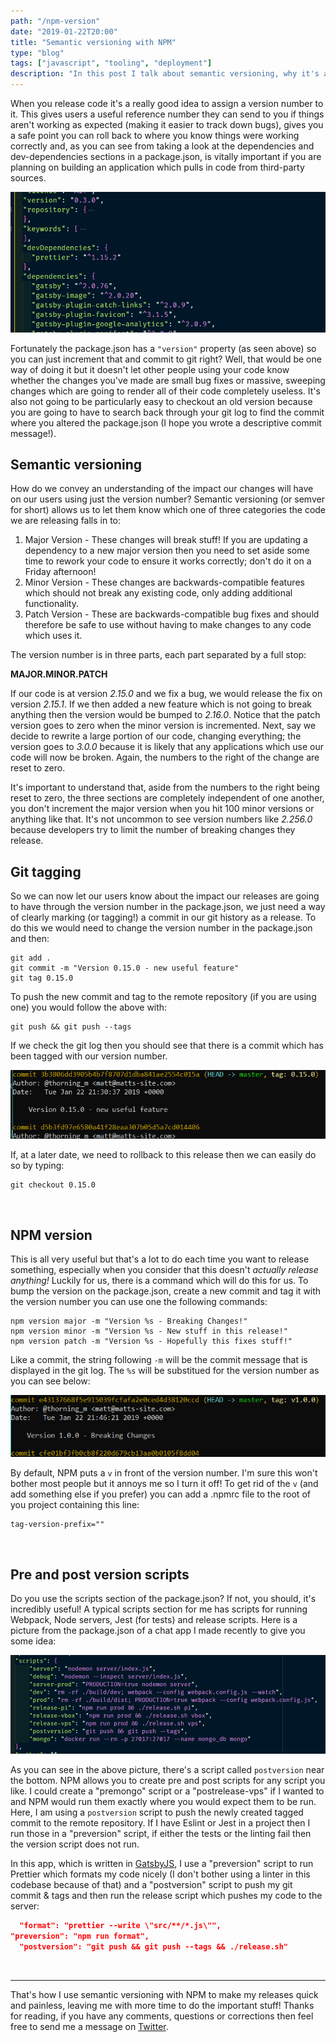 ```yaml
---
path: "/npm-version"
date: "2019-01-22T20:00"
title: "Semantic versioning with NPM"
type: "blog"
tags: ["javascript", "tooling", "deployment"]
description: "In this post I talk about semantic versioning, why it's a good thing and how to do it using NPM."
---
```


When you release code it's a really good idea to assign a version number to it. This gives users a useful reference number they can send to you if things aren't working as expected (making it easier to track down bugs), gives you a safe point you can roll back to where you know things were working correctly and, as you can see from taking a look at the dependencies and dev-dependencies sections in a package.json, is vitally important if you are planning on building an application which pulls in code from third-party sources.

![package.json screenshot](./pjson.png)

Fortunately the package.json has a `"version"` property (as seen above) so you can just increment that and commit to git right? Well, that would be one way of doing it but it doesn't let other people using your code know whether the changes you've made are small bug fixes or massive, sweeping changes which are going to render all of their code completely useless. It's also not going to be particularly easy to checkout an old version because you are going to have to search back through your git log to find the commit where you altered the package.json (I hope you wrote a descriptive commit message!).

## Semantic versioning

How do we convey an understanding of the impact our changes will have on our users using just the version number? Semantic versioning (or semver for short) allows us to let them know which one of three categories the code we are releasing falls in to:

1. Major Version - These changes will break stuff! If you are updating a dependency to a new major version then you need to set aside some time to rework your code to ensure it works correctly; don't do it on a Friday afternoon!
2. Minor Version - These changes are backwards-compatible features which should not break any existing code, only adding additional functionality.
3. Patch Version - These are backwards-compatible bug fixes and should therefore be safe to use without having to make changes to any code which uses it.

The version number is in three parts, each part separated by a full stop:

**MAJOR.MINOR.PATCH**

If our code is at version _2.15.0_ and we fix a bug, we would release the fix on version _2.15.1_. If we then added a new feature which is not going to break anything then the version would be bumped to _2.16.0_. Notice that the patch version goes to zero when the minor version is incremented. Next, say we decide to rewrite a large portion of our code, changing everything; the version goes to _3.0.0_ because it is likely that any applications which use our code will now be broken. Again, the numbers to the right of the change are reset to zero.

It's important to understand that, aside from the numbers to the right being reset to zero, the three sections are completely independent of one another, you don't increment the major version when you hit 100 minor versions or anything like that. It's not uncommon to see version numbers like _2.256.0_ because developers try to limit the number of breaking changes they release.

## Git tagging

So we can now let our users know about the impact our releases are going to have through the version number in the package.json, we just need a way of clearly marking (or tagging!) a commit in our git history as a release. To do this we would need to change the version number in the package.json and then:

```
git add .
git commit -m "Version 0.15.0 - new useful feature"
git tag 0.15.0
```

To push the new commit and tag to the remote repository (if you are using one) you would follow the above with:

```
git push && git push --tags
```

If we check the git log then you should see that there is a commit which has been tagged with our version number.

![git log screenshot](./gitlog.png)

If, at a later date, we need to rollback to this release then we can easily do so by typing:

```
git checkout 0.15.0
```
<br />

## NPM version

This is all very useful but that's a lot to do each time you want to release something, especially when you consider that this doesn't _actually release anything!_ Luckily for us, there is a command which will do this for us. To bump the version on the package.json, create a new commit and tag it with the version number you can use one the following commands:

```
npm version major -m "Version %s - Breaking Changes!"
npm version minor -m "Version %s - New stuff in this release!"
npm version patch -m "Version %s - Hopefully this fixes stuff!"
```

Like a commit, the string following `-m` will be the commit message that is displayed in the git log. The `%s` will be substitued for the version number as you can see below:

![git log screenshot](./gitlog_2.png)

By default, NPM puts a `v` in front of the version number. I'm sure this won't bother most people but it annoys me so I turn it off! To get rid of the `v` (and add something else if you prefer) you can add a .npmrc file to the root of you project containing this line:

```
tag-version-prefix=""
```

<br />

## Pre and post version scripts

Do you use the scripts section of the package.json? If not, you should, it's incredibly useful! A typical scripts section for me has scripts for running Webpack, Node servers, Jest (for tests) and release scripts. Here is a picture from the package.json of a chat app I made recently to give you some idea:

![package.json screenshot](./pjson_2.png)

As you can see in the above picture, there's a script called `postversion` near the bottom. NPM allows you to create pre and post scripts for any script you like. I could create a "premongo" script or a "postrelease-vps" if I wanted to and NPM would run them exactly where you would expect them to be run. Here, I am using a `postversion` script to push the newly created tagged commit to the remote repository. If I have Eslint or Jest in a project then I run those in a "preversion" script, if either the tests or the linting fail then the version script does not run.

In this app, which is written in [GatsbyJS](https://www.gatsbyjs.org/ "Gatsby's Homepage"), I use a "preversion" script to run Prettier which formats my code nicely (I don't bother using a linter in this codebase because of that) and a "postversion" script to push my git commit & tags and then run the release script which pushes my code to the server:

```json
  "format": "prettier --write \"src/**/*.js\"",
"preversion": "npm run format",
  "postversion": "git push && git push --tags && ./release.sh"
```
<br />

---

That's how I use semantic versioning with NPM to make my releases quick and painless, leaving me with more time to do the important stuff! Thanks for reading, if you have any comments, questions or corrections then feel free to send me a message on [Twitter](https://twitter.com/thorning_m).
